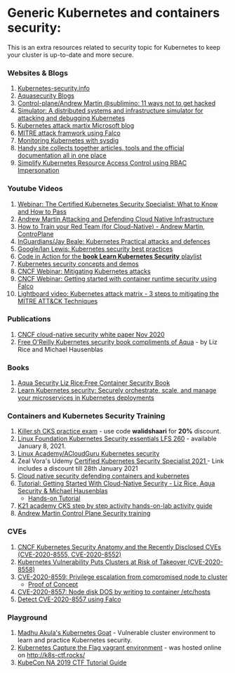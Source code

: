 # Generic Kubernetes and containers security:

This is an extra resources related to security topic for Kubernetes to keep your cluster is up-to-date and more secure.

### Websites & Blogs

1. [Kubernetes-security.info](https://kubernetes-security.info/) 
1. [Aquasecurity Blogs](https://blog.aquasec.com/)
1. [Control-plane/Andrew Martin @sublimino: 11 ways not to get hacked](https://control-plane.io/posts/11-ways-not-to-get-hacked/)
1. [Simulator: A distributed systems and infrastructure simulator for attacking and debugging Kubernetes](https://github.com/kubernetes-simulator/simulator)
1. [Kubernetes attack martix Microsoft blog](https://www.microsoft.com/security/blog/2020/04/02/attack-matrix-kubernetes/)
1. [MITRE attack framwork using Falco](https://sysdig.com/blog/mitre-attck-framework-for-container-runtime-security-with-sysdig-falco/)
1. [Monitoring Kubernetes with sysdig](https://kubernetes.io/blog/2015/11/monitoring-kubernetes-with-sysdig/)
1. [Handy site collects together articles, tools and the official documentation all in one place](https://rbac.dev/)
1. [Simplify Kubernetes Resource Access Control using RBAC Impersonation](https://docs.bitnami.com/tutorials/simplify-kubernetes-resource-access-rbac-impersonation/)

### Youtube Videos

1. [Webinar: The Certified Kubernetes Security Specialist: What to Know and How to Pass](https://www.youtube.com/watch?v=Ny3p0UKBcYs)
1. [Andrew Martin Attacking and Defending Cloud Native Infrastructure](https://youtu.be/TXems9GPWMs)
1. [How to Train your Red Team (for Cloud-Native) - Andrew Martin, ControPlane](https://youtu.be/LJrSAPUNHvE)
1. [InGuardians/Jay Beale: Kubernetes Practical attacks and defences](https://youtu.be/LtCx3zZpOfs)
1. [Google/Ian Lewis: Kubernetes security best practices](https://youtu.be/wqsUfvRyYpw)
1. [Code in Action for the **book Learn Kubernetes Security** playlist](https://www.youtube.com/playlist?list=PLeLcvrwLe1859Rje9gHrD1KEp4y5OXApB)
1. [Kubernetes security concepts and demos](https://youtu.be/VjlvS-qiz_U)
1. [CNCF Webinar: Mitigating Kubernetes attacks](https://www.cncf.io/webinars/mitigating-kubernetes-attacks/)
1. [CNCF Webinar: Getting started with container runtime security using Falco](https://youtu.be/VEFaGjfjfyc)
1. [Lightboard video: Kubernetes attack matrix - 3 steps to mitigating the MITRE ATT&CK Techniques](https://www.youtube.com/watch?v=0fnWu06eQCU)

### Publications
1. [CNCF cloud-native security white paper Nov 2020](https://github.com/cncf/sig-security/blob/master/security-whitepaper/CNCF_cloud-native-security-whitepaper-Nov2020.pdf)
1. [Free O'Reilly Kubernetes security book compliments of Aqua](https://info.aquasec.com/kubernetes-security) - by Liz Rice and Michael Hausenblas

### Books

1. [Aqua Security Liz Rice:Free Container Security Book](https://info.aquasec.com/container-security-book)
1. [Learn Kubernetes security: Securely orchestrate, scale, and manage your microservices in Kubernetes deployments](https://www.amazon.com/Learn-Kubernetes-Security-orchestrate-microservices/dp/1839216506)

### Containers and Kubernetes Security Training

1. [Killer.sh CKS practice exam](https://killer.sh/cks) - use code **walidshaari** for **20%** discount.
1. [Linux Foundation Kubernetes Security essentials LFS 260](https://training.linuxfoundation.org/training/kubernetes-security-essentials-lfs260/) -  available January 8, 2021.
1. [Linux Academy/ACloudGuru Kubernetes security](https://acloud.guru/learn/7d2c29e7-cdb2-4f44-8744-06332f47040e)
1. Zeal Vora's Udemy [ Certified Kubernetes Security Specialist 2021 ](https://www.udemy.com/course/certified-kubernetes-security-specialist-certification/?referralCode=F38A7E4C09BFEC7E3C58) - Link includes a discount till 28th January 2021
1. [Cloud native security defending containers and kubernetes](https://www.sans.org/event/stay-sharp-blue-team-ops-and-cloud-dec-2020/course/cloud-native-security-defending-containers-kubernetes)
1. [Tutorial: Getting Started With Cloud-Native Security - Liz Rice, Aqua Security & Michael Hausenblas](https://youtu.be/MisS3wSds40)
    - [Hands-on Tutorial](https://tutorial.kubernetes-security.info/)
1. [K21 academy CKS step by step activity hands-on-lab activity guide](https://k21academy.com/docker-kubernetes/certified-kubernetes-security-specialist-cks-step-by-step-activity-guide-hands-on-lab)
1. [Andrew Martin Control Plane Security training](https://control-plane.io/training/)

### CVEs
1. [CNCF Kubernetes Security Anatomy and the Recently Disclosed CVEs (CVE-2020-8555, CVE-2020-8552)](https://youtu.be/Dp1RCYCpyJk)
1. [Kubernetes Vulnerability Puts Clusters at Risk of Takeover (CVE-2020-8558)](https://unit42.paloaltonetworks.com/cve-2020-8558/)
1. [CVE-2020-8559: Privilege escalation from compromised node to cluster](https://github.com/kubernetes/kubernetes/issues/92914)
    - [Proof of Concept](https://github.com/tdwyer/CVE-2020-8559)
1. [CVE-2020-8557: Node disk DOS by writing to container /etc/hosts](https://github.com/kubernetes/kubernetes/issues/93032)
1. [Detect CVE-2020-8557 using Falco](https://falco.org/blog/detect-cve-2020-8557/)

### Playground

1. [Madhu Akula's Kubernetes Goat](https://github.com/madhuakula/kubernetes-goat) - Vulnerable cluster environment to learn and practice Kubernetes security.
1. [Kubernetes Capture the Flag vagrant environment](https://github.com/NodyHub/k8s-ctf-rocks) - was hosted online on http://k8s-ctf.rocks/
1. [KubeCon NA 2019 CTF Tutorial Guide](https://securekubernetes.com/)
